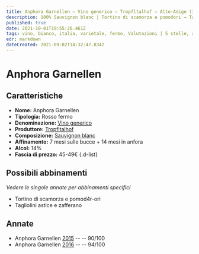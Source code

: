 ```yaml
---
title: Anphora Garnellen – Vino generico – Tropfltalhof – Alto-Adige (IT) – 45-49€ – 4★-5★
description: 100% Sauvignon blanc | Tortino di scamorza e pomodori – Tagliolini astice e zafferano
published: true
date: 2021-10-01T19:55:26.461Z
tags: vino, bianco, italia, varietale, fermo, Valutazioni | 5 stelle, alto-adige, sauvignon blanc, Tortino di scamorza e pomodori, Tagliolini astice e zafferano, 45-49€
edr: markdown
dateCreated: 2021-09-02T14:32:47.834Z
---
```


# Anphora Garnellen

## Caratteristiche
- **Nome:** Anphora Garnellen
- **Tipologia:** Rosso fermo
- **Denominazione:** [Vino generico](/denominazioni/Italia/Vino-Generico)
- **Produttore:** [Tropfltalhof](/produttori/Italia/Alto-Adige/Tropfltalhof) 
- **Composizione:** [Sauvignon blanc](/vitigni/Francia/bacca-bianca/sauvignon-blanc)
- **Affinamento:** 7 mesi sulle bucce + 14 mesi in anfora
- **Alcol:** 14%
- **Fascia di prezzo:** 45-49€
{.d-list}

## Possibili abbinamenti
*Vedere le singole annate per abbinamenti specifici*

- Tortino di scamorza e pomod4r-ori
- Tagliolini astice e zafferano

## Annate
- Anphora Garnellen [2015](/vini/Italia/Alto-Adige/Tropfltalhof/Anphora-Garnellen/2015) -- <span class="star-4"></span> -- 90/100 
- Anphora Garnellen [2016](/vini/Italia/Alto-Adige/Tropfltalhof/Anphora-Garnellen/2016) -- <span class="star-5"></span> -- 94/100  

 